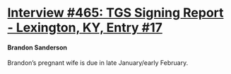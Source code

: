 # [Interview #465: TGS Signing Report - Lexington, KY, Entry #17](https://www.theoryland.com/intvmain.php?i=465#17)

#### Brandon Sanderson

Brandon’s pregnant wife is due in late January/early February.

